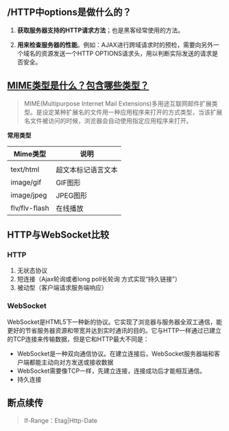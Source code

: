 ## /HTTP中options是做什么的？

1. **获取服务器支持的HTTP请求方法**；也是黑客经常使用的方法。

2. **用来检查服务器的性能**。例如：AJAX进行跨域请求时的预检，需要向另外一个域名的资源发送一个HTTP OPTIONS请求头，用以判断实际发送的请求是否安全。

## [MIME类型是什么？包含哪些类型？](https://www.cnblogs.com/tjudzj/p/6528008.html)

> MIME(Multipurpose Internet Mail Extensions)多用途互联网邮件扩展类型。是设定某种扩展名的文件用一种应用程序来打开的方式类型，当该扩展名文件被访问的时候，浏览器会自动使用指定应用程序来打开。

**常用类型**

| Mime类型      | 说明               |
| ------------- | ------------------ |
|               |                    |
| text/html     | 超文本标记语言文本 |
| image/gif     | GIF图形            |
| image/jpeg    | JPEG图形           |
| flv/flv-flash | 在线播放           |

## HTTP与WebSocket比较

### HTTP

1. 无状态协议
2. 短连接（Ajax轮询或者long poll长轮询 方式实现“持久链接”）
3. 被动型（客户端请求服务端响应）

### WebSocket

WebSocket是HTML5下一种新的协议。它实现了浏览器与服务器全双工通信，能更好的节省服务器资源和带宽并达到实时通讯的目的。它与HTTP一样通过已建立的TCP连接来传输数据，但是它和HTTP最大不同是：

* WebSocket是一种双向通信协议。在建立连接后，WebSocket服务器端和客户端都能主动向对方发送或接收数据
* WebSocket需要像TCP一样，先建立连接，连接成功后才能相互通信。
* 持久连接

## 断点续传

> If-Range：Etag|Http-Date

